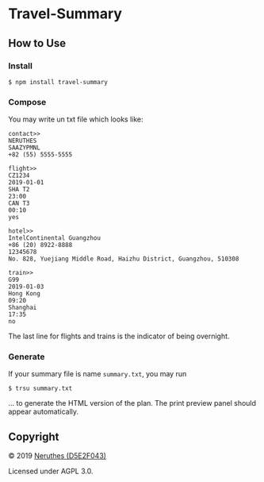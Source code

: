 # Travel-Summary

## How to Use

### Install

```
$ npm install travel-summary
```

### Compose

You may write un txt file which looks like:

```
contact>>
NERUTHES
SAAZYPMNL
+82 (55) 5555-5555

flight>>
CZ1234
2019-01-01
SHA T2
23:00
CAN T3
00:10
yes

hotel>>
IntelContinental Guangzhou
+86 (20) 8922-8888
12345678
No. 828, Yuejiang Middle Road, Haizhu District, Guangzhou, 510308

train>>
G99
2019-01-03
Hong Kong
09:20
Shanghai
17:35
no
```

The last line for flights and trains is the indicator of being overnight.

### Generate

If your summary file is name `summary.txt`, you may run

```
$ trsu summary.txt
```

... to generate the HTML version of the plan. The print preview panel should appear automatically.

## Copyright

© 2019 [Neruthes (D5E2F043)](https://neruthes.xyz)

Licensed under AGPL 3.0.
